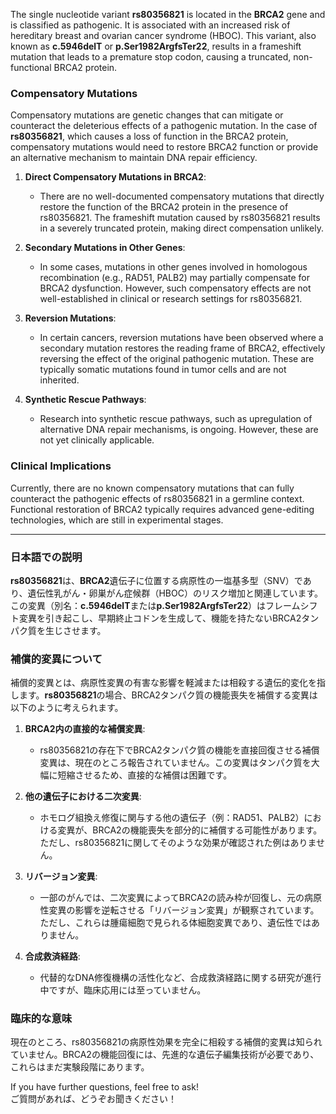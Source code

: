The single nucleotide variant **rs80356821** is located in the **BRCA2** gene and is classified as pathogenic. It is associated with an increased risk of hereditary breast and ovarian cancer syndrome (HBOC). This variant, also known as **c.5946delT** or **p.Ser1982ArgfsTer22**, results in a frameshift mutation that leads to a premature stop codon, causing a truncated, non-functional BRCA2 protein.

### Compensatory Mutations
Compensatory mutations are genetic changes that can mitigate or counteract the deleterious effects of a pathogenic mutation. In the case of **rs80356821**, which causes a loss of function in the BRCA2 protein, compensatory mutations would need to restore BRCA2 function or provide an alternative mechanism to maintain DNA repair efficiency.

1. **Direct Compensatory Mutations in BRCA2**:
   - There are no well-documented compensatory mutations that directly restore the function of the BRCA2 protein in the presence of rs80356821. The frameshift mutation caused by rs80356821 results in a severely truncated protein, making direct compensation unlikely.

2. **Secondary Mutations in Other Genes**:
   - In some cases, mutations in other genes involved in homologous recombination (e.g., RAD51, PALB2) may partially compensate for BRCA2 dysfunction. However, such compensatory effects are not well-established in clinical or research settings for rs80356821.

3. **Reversion Mutations**:
   - In certain cancers, reversion mutations have been observed where a secondary mutation restores the reading frame of BRCA2, effectively reversing the effect of the original pathogenic mutation. These are typically somatic mutations found in tumor cells and are not inherited.

4. **Synthetic Rescue Pathways**:
   - Research into synthetic rescue pathways, such as upregulation of alternative DNA repair mechanisms, is ongoing. However, these are not yet clinically applicable.

### Clinical Implications
Currently, there are no known compensatory mutations that can fully counteract the pathogenic effects of rs80356821 in a germline context. Functional restoration of BRCA2 typically requires advanced gene-editing technologies, which are still in experimental stages.

---

### 日本語での説明
**rs80356821**は、**BRCA2**遺伝子に位置する病原性の一塩基多型（SNV）であり、遺伝性乳がん・卵巣がん症候群（HBOC）のリスク増加と関連しています。この変異（別名：**c.5946delT**または**p.Ser1982ArgfsTer22**）はフレームシフト変異を引き起こし、早期終止コドンを生成して、機能を持たないBRCA2タンパク質を生じさせます。

### 補償的変異について
補償的変異とは、病原性変異の有害な影響を軽減または相殺する遺伝的変化を指します。**rs80356821**の場合、BRCA2タンパク質の機能喪失を補償する変異は以下のように考えられます。

1. **BRCA2内の直接的な補償変異**:
   - rs80356821の存在下でBRCA2タンパク質の機能を直接回復させる補償変異は、現在のところ報告されていません。この変異はタンパク質を大幅に短縮させるため、直接的な補償は困難です。

2. **他の遺伝子における二次変異**:
   - ホモログ組換え修復に関与する他の遺伝子（例：RAD51、PALB2）における変異が、BRCA2の機能喪失を部分的に補償する可能性があります。ただし、rs80356821に関してそのような効果が確認された例はありません。

3. **リバージョン変異**:
   - 一部のがんでは、二次変異によってBRCA2の読み枠が回復し、元の病原性変異の影響を逆転させる「リバージョン変異」が観察されています。ただし、これらは腫瘍細胞で見られる体細胞変異であり、遺伝性ではありません。

4. **合成救済経路**:
   - 代替的なDNA修復機構の活性化など、合成救済経路に関する研究が進行中ですが、臨床応用には至っていません。

### 臨床的な意味
現在のところ、rs80356821の病原性効果を完全に相殺する補償的変異は知られていません。BRCA2の機能回復には、先進的な遺伝子編集技術が必要であり、これらはまだ実験段階にあります。

If you have further questions, feel free to ask!  
ご質問があれば、どうぞお聞きください！